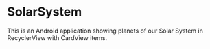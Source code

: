 # SolarSystem
This is an Android application showing planets of our Solar System in RecyclerView with CardView items.
